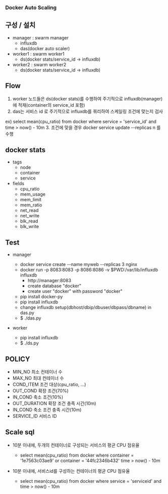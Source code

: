 ### Docker Auto Scaling

## 구성 / 설치
  * manager : swarm manager
    + influxdb
    + das(docker auto scaler)
  * worker1 : swarm worker1
    + ds(docker stats/service_id -> influxdb)
  * worker2 : swarm worker2
    + ds(docker stats/service_id -> influxdb)

## Flow
1. worker 노드들은 ds(docker stats)를 수행하여 주기적으로 influxdb(manager) 에 적재(container의 service_id 포함)  
2. das는 서비스 id 로 주기적으로 influxdb를 쿼리하여 스케일링 조건에 맞는지 검사

  ex) select mean(cpu_ratio) from docker where service = 'service_id' and time > now() - 10m
3. 조건에 맞을 경우 docker service update --replicas n 를 수행

## docker stats
* tags
  * node
  * container
  * service
* fields
  * cpu_ratio
  * mem_usage
  * mem_limit
  * mem_ratio
  * net_read
  * net_write
  * blk_read
  * blk_write

## Test 
* manager
  + docker service create --name myweb --replicas 3 nginx
  + docker run -p 8083:8083 -p 8086:8086 -v $PWD:/var/lib/influxdb influxdb
    + http://manager:8083
    + create database "docker"
    + create user "docker" with password "docker"
  + pip install docker-py
  + pip install influxdb
  + change influxdb setup(dbhost/dbip/dbuser/dbpass/dbname) in das.py
  + $ ./das.py
    
* worker
  + pip install influxdb
  + $ ./ds.py
  
## POLICY
* MIN_NO		최소 컨테이너 수
* MAX_NO		최대 컨테이너 수
* COND_ITEM	조건 대상(cpu_ratio, ...)
* OUT_COND	확장 조건(70%)
* IN_COND		축소 조건(10%)
* OUT_DURATION	확장 조건 충족 시간(10m)
* IN_COND		축소 조건 충족 시간(10m)
* SERVICE_ID	서비스 ID

## Scale sql
* 10분 이내에, 두개의 컨테이너로 구성되는 서비스의 평균 CPU 점유율
  + select mean(cpu_ratio) from docker where container = '1e7563c03ae9' or container = '44fc2346b432' time > now() - 10m

* 10분 이내에, 서비스id를 구성하는 컨테이너의 평균 CPU 점유율
  + select mean(cpu_ratio) from docker where service = 'serviceid' and time > now() - 10m
